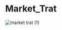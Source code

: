 # Market_Trat

![market trat (1)](https://user-images.githubusercontent.com/65140439/94330779-17327d80-ffe5-11ea-9d55-2e3f31e655ee.gif)
